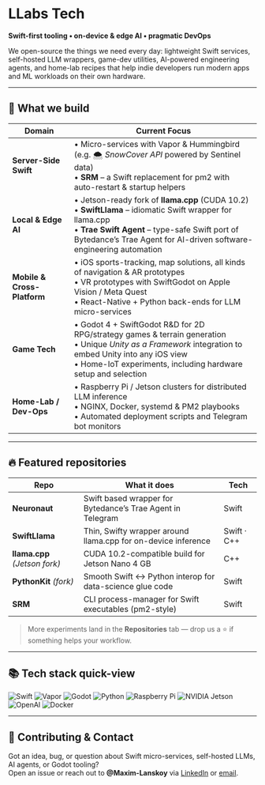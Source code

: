# LLabs Tech

**Swift-first tooling • on-device & edge AI • pragmatic DevOps**

We open-source the things we need every day: lightweight Swift services, self-hosted LLM wrappers, game-dev utilities, AI-powered engineering agents, and home-lab recipes that help indie developers run modern apps and ML workloads on their own hardware.

---

## 🧰 What we build

| Domain | Current Focus |
| ------ | ------------- |
| **Server-Side Swift** | • Micro-services with Vapor & Hummingbird (e.g. 🌨️ *SnowCover API* powered by Sentinel data)<br>• **SRM** – a Swift replacement for pm2 with auto-restart & startup helpers |
| **Local & Edge AI** | • Jetson-ready fork of **llama.cpp** (CUDA 10.2)<br>• **SwiftLlama** – idiomatic Swift wrapper for llama.cpp<br>• **Trae Swift Agent** – type-safe Swift port of Bytedance’s Trae Agent for AI-driven software-engineering automation |
| **Mobile & Cross-Platform** | • iOS sports-tracking, map solutions, all kinds of navigation & AR prototypes<br>• VR prototypes with SwiftGodot on Apple Vision / Meta Quest<br>• React-Native + Python back-ends for LLM micro-services |
| **Game Tech** | • Godot 4 + SwiftGodot R&D for 2D RPG/strategy games & terrain generation<br>• Unique *Unity as a Framework* integration to embed Unity into any iOS view<br>• Home-IoT experiments, including hardware setup and selection |
| **Home-Lab / Dev-Ops** | • Raspberry Pi / Jetson clusters for distributed LLM inference<br>• NGINX, Docker, systemd & PM2 playbooks<br>• Automated deployment scripts and Telegram bot monitors |

---

## 🔥 Featured repositories

| Repo | What it does | Tech |
|------|--------------|------|
| **Neuronaut** | Swift based wrapper for Bytedance’s Trae Agent in Telegram | Swift |
| **SwiftLlama** | Thin, Swifty wrapper around llama.cpp for on-device inference | Swift · C++ |
| **llama.cpp** *(Jetson fork)* | CUDA 10.2-compatible build for Jetson Nano 4 GB | C++ |
| **PythonKit** *(fork)* | Smooth Swift ↔︎ Python interop for data-science glue code | Swift |
| **SRM** | CLI process-manager for Swift executables (pm2-style) | Swift |

> More experiments land in the **Repositories** tab — drop us a ⭐ if something helps your workflow.

---

## 📚 Tech stack quick-view

![Swift](https://img.shields.io/badge/Swift-f05138?logo=swift&logoColor=white)
![Vapor](https://img.shields.io/badge/Vapor-0d0d0d?logo=vapor&logoColor=white)
![Godot](https://img.shields.io/badge/Godot-478cbf?logo=godot-engine&logoColor=white)
![Python](https://img.shields.io/badge/Python-3776ab?logo=python&logoColor=white)
![Raspberry Pi](https://img.shields.io/badge/Raspberry_Pi-c51a4a?logo=raspberry-pi&logoColor=white)
![NVIDIA Jetson](https://img.shields.io/badge/Jetson-76b900?logo=nvidia&logoColor=white)
![OpenAI](https://img.shields.io/badge/OpenAI-412991?logo=openai&logoColor=white)
![Docker](https://img.shields.io/badge/Docker-0db7ed?logo=docker&logoColor=white)

---

## 🤝 Contributing & Contact

Got an idea, bug, or question about Swift micro-services, self-hosted LLMs, AI agents, or Godot tooling?  
Open an issue or reach out to **@Maxim-Lanskoy** via [LinkedIn](https://ua.linkedin.com/in/maxim-lanskoy) or [email](mailto:maximlanskoy@icloud.com).
